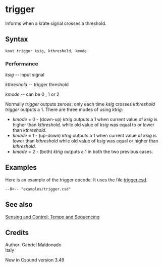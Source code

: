 <!--
id:trigger
category:Instrument Control:Sensing and Control
-->
# trigger
Informs when a krate signal crosses a threshold.

## Syntax
``` csound-orc
kout trigger ksig, kthreshold, kmode
```

### Performance

_ksig_ -- input signal

_kthreshold_ -- trigger threshold

_kmode_ -- can be 0 , 1 or 2

Normally _trigger_ outputs zeroes: only each time _ksig_ crosses _kthreshold_ _trigger_ outputs a 1. There are three modes of using _ktrig_:

* _kmode_ = 0 - (down-up) _ktrig_ outputs a 1 when current value of _ksig_ is higher than _kthreshold,_ while old value of _ksig_ was equal to or lower than _kthreshold_.
* _kmode_ = 1 - (up-down) _ktrig_ outputs a 1 when current value of _ksig_ is lower than _kthreshold_ while old value of _ksig_ was equal or higher than _kthreshold_.
* _kmode_ = 2  - (both) _ktrig_ outputs a 1 in both the two previous cases.

## Examples

Here is an example of the trigger opcode. It uses the file [trigger.csd](../../examples/trigger.csd).

``` csound-csd title="Example of the trigger opcode." linenums="1"
--8<-- "examples/trigger.csd"
```

## See also

[Sensing and Control: Tempo and Sequencing](../../control/sensing)

## Credits

Author: Gabriel Maldonado<br>
Italy<br>

New in Csound version 3.49
